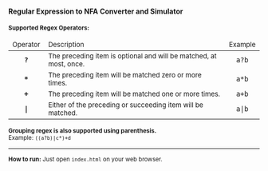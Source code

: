 <h4>Regular Expression to NFA Converter and Simulator</h4>
<small>
    <b>Supported Regex Operators:</b>
    <table>
        <thead>
            <tr>
                <td><small>Operator</small></td>
                <td><small>Description</small></td>
                <td><small>Example</small></td>
            </tr>
        </thead>
        <tbody>
            <tr>
                <td align="center"><b><code>?</code></b></td>
                <td><small>The preceding item is optional and will be matched, at most, once.</small></td>
                <td align="center"><code>a?b</code></td>
            </tr>
            <tr>
                <td align="center"><b><code>&ast;</code></b></td>
                <td><small>The preceding item will be matched zero or more times.</small></td>
                <td align="center"><code>a&ast;b</code></td>
            </tr>
            <tr>
                <td align="center"><b><code>+</code></b></td>
                <td><small>The preceding item will be matched one or more times.</small></td>
                <td align="center"><code>a+b</code></td>
            </tr>
            <tr>
                <td align="center"><b><code>|</code></b></td>
                <td><small>Either of the preceding or succeeding item will be matched.</small></td>
                <td align="center"><code>a|b</code></td>
            </tr>
        </tbody>
    </table>
    <b>Grouping regex is also supported using parenthesis.</b><br>
    Example: <code>((a?b)|c*)+d</code>
</small>
<hr>
<small><b>How to run:</b> Just open <code>index.html</code> on your web browser.</small>

